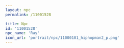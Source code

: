 ```yaml
---
layout: npc
permalink: /11001528

title: Npc
id: '11001528'
npc_name: 'Ray'
icon_url: 'portrait/npc/11000101_hiphopman2_p.png'
---
```

